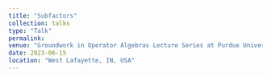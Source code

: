 ```yaml
---
title: "Subfactors"
collection: talks
type: "Talk"
permalink: 
venue: "Groundwork in Operator Algebras Lecture Series at Purdue University"
date: 2023-06-15
location: "West Lafayette, IN, USA"
---
```


